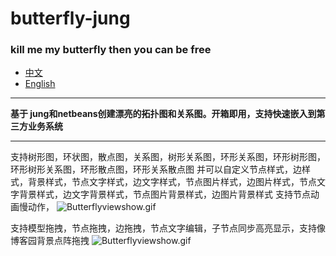 # butterfly-jung
### kill me my butterfly then you can be free
- [中文](README.md)
- [English](README_EN.md)

*** 
**基于 jung和netbeans创建漂亮的拓扑图和关系图。开箱即用，支持快速嵌入到第三方业务系统**
*** 
支持树形图，环状图，散点图，关系图，树形关系图，环形关系图，环形树形图，环形树形关系图，环形散点图，环形关系散点图
并可以自定义节点样式，边样式，背景样式，节点文字样式，边文字样式，节点图片样式，边图片样式，节点文字背景样式，边文字背景样式，节点图片背景样式，边图片背景样式
支持节点动画慢动作，
![Butterflyviewshow.gif](src%2Fmain%2Fresources%2Fimages%2FButterflyviewshow.gif)

支持模型拖拽，节点拖拽，边拖拽，节点文字编辑，子节点同步高亮显示，支持像博客园背景点阵拖拽
![Butterflyviewshow.gif](src%2Fmain%2Fresources%2Fimages%2FButterflyviewshow2.gif)